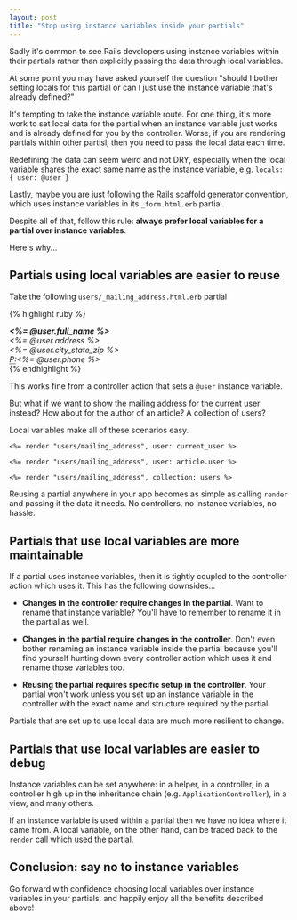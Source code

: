 ```yaml
---
layout: post
title: "Stop using instance variables inside your partials"
---
```


Sadly it's common to see Rails developers using instance variables
within their partials rather than explicitly passing the data through
local variables.

<!-- more -->

At some point you may have asked yourself the question "should I bother
setting locals for this partial or can I just use the instance
variable that's already defined?"

It's tempting to take the instance variable route. For one thing, it's
more work to set local data for the partial when an instance
variable just works and is already defined for you by the controller.
Worse, if you are rendering partials within other partisl, then you need
to pass the local data each time.

Redefining the data can seem weird and not DRY, especially
when the local variable shares the exact same name as the instance
variable, e.g. `locals: { user: @user }`

Lastly, maybe you are just following the Rails scaffold generator
convention, which uses instance variables in its `_form.html.erb`
partial.

Despite all of that, follow this rule: **always prefer
local variables for a partial over instance variables**.

Here's why...

## Partials using local variables are easier to reuse

Take the following `users/_mailing_address.html.erb` partial

{% highlight ruby %}
<address>
  <strong><%= @user.full_name %></strong><br>
  <%= @user.address %><br>
  <%= @user.city_state_zip %><br>
  <abbr title="Phone">P:</abbr><%= @user.phone %>
</address>
{% endhighlight %}

This works fine from a controller action that sets a `@user`
instance variable.

But what if we want to show the mailing address for the current user
instead? How about for the author of an article? A collection of
users?

Local variables make all of these scenarios easy.

```
<%= render "users/mailing_address", user: current_user %>

<%= render "users/mailing_address", user: article.user %>

<%= render "users/mailing_address", collection: users %>
```

Reusing a partial anywhere in your app becomes as simple as calling
`render` and passing it the data it needs. No controllers, no instance
variables, no hassle.

## Partials that use local variables are more maintainable

If a partial uses instance variables, then it is tightly coupled to the
controller action which uses it. This has the following downsides...

* **Changes in the controller require changes in the partial**. Want to
  rename that instance variable? You'll have to remember to rename it in
  the partial as well.

* **Changes in the partial require changes in the controller**.
  Don't even bother renaming an instance variable inside the partial because
  you'll find yourself hunting down every controller action which uses
  it and rename those variables too.

* **Reusing the partial requires specific setup in the controller**. Your
  partial won't work unless you set up an instance variable in the
  controller with the exact name and structure required by the partial.

Partials that are set up to use local data are much more resilient to
change.

## Partials that use local variables are easier to debug

Instance variables can be set anywhere: in a helper, in a controller, in
a controller high up in the inheritance chain (e.g.
`ApplicationController`), in a view, and many others.

If an instance variable is used within a partial then we have no idea
where it came from. A local variable, on the other hand, can be traced
back to the `render` call which used the partial.

## Conclusion: say no to instance variables

Go forward with confidence choosing local variables over instance
variables in your partials, and happily enjoy all the benefits described
above!
